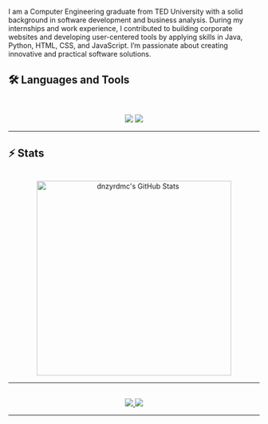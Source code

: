 

 I am a Computer Engineering graduate from TED University with a solid background in software development and business analysis. During my internships and work experience, I contributed to building corporate websites and developing user-centered tools by applying skills in Java, Python, HTML, CSS, and JavaScript. I’m passionate about creating innovative and practical software solutions.





## 🛠️ Languages and Tools

<br>

<p align="center">
  <img src="https://skillicons.dev/icons?i=java,ts,nodejs,postgres" />
  <img src="https://skillicons.dev/icons?i=html,css,js,vue,git" />
</p>

<hr>




## ⚡️ Stats

<br>

<div align=center>
<img width=390 src="https://github-readme-stats.vercel.app/api?username=dnzyrdmc&theme=transparent&count_private=true&show_icons=true&rank_icon=github&locale=en" alt="dnzyrdmc's GitHub Stats" />
</div>

<hr>






<br>

<div align="center">
  <a href="mailto:denizyardimci47@gmail.com">
    <img src="https://img.shields.io/badge/Gmail-333333?style=for-the-badge&logo=gmail&logoColor=red" />
  </a>
  <a href="https://linkedin.com/in/denizyardimci" target="_blank">
    <img src="https://img.shields.io/badge/LinkedIn-0077B5?style=for-the-badge&logo=linkedin&logoColor=white" target="_blank" />
  </a>
</div>

<hr>
